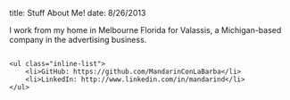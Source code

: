 title: Stuff About Me!
date: 8/26/2013

I work from my home in Melbourne Florida for Valassis, a Michigan-based company in the advertising business.

<div class="small-12 medium-12 large-12 columns">

    <ul class="inline-list">
        <li>GitHub: https://github.com/MandarinConLaBarba</li>
        <li>LinkedIn: http://www.linkedin.com/in/mandarind</li>
    </ul>

</div>


